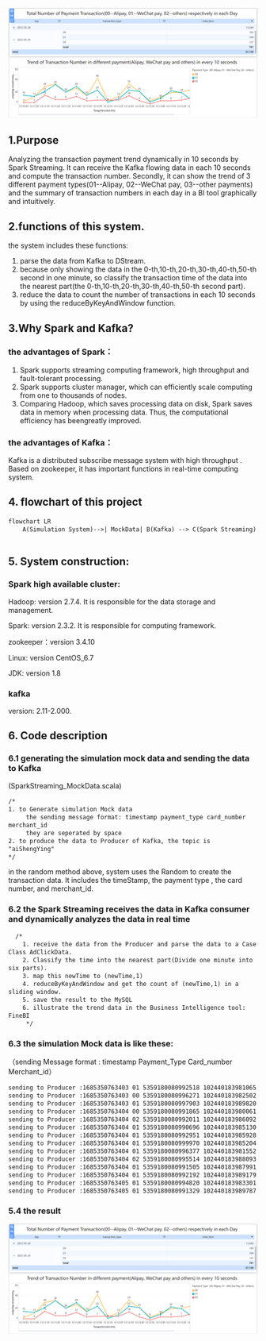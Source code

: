 
![avatar](../images/Trend_payment.png)

## 1.Purpose
Analyzing the transaction payment trend dynamically in 10 seconds by Spark Streaming. It can receive the Kafka flowing data in each 10 seconds and compute the transaction number. Secondly, it can show the trend of 3 different payment types(01--Alipay, 02--WeChat pay, 03--other payments) and the summary of transaction numbers in each day in a BI tool graphically  and intuitively. 


## 2.functions of this system.
the system includes these functions:
1. parse the data from Kafka to DStream.
2. because only showing the data in the 0-th,10-th,20-th,30-th,40-th,50-th second in one minute, so classify the transaction time of the data into the nearest part(the 0-th,10-th,20-th,30-th,40-th,50-th second part).
3. reduce the data to count the number of transactions in each 10 seconds by using the reduceByKeyAndWindow function. 

## 3.Why Spark and Kafka? 
### the advantages of Spark：
1. Spark supports streaming computing framework, high throughput and fault-tolerant processing.
2. Spark supports cluster manager, which can efficiently scale computing from one to thousands of nodes.
3. Comparing Hadoop, which saves processing data on disk, Spark saves data in memory when processing data. Thus, the computational efficiency has beengreatly improved.

### the advantages of Kafka：
Kafka is a distributed subscribe message system with high throughput . Based on zookeeper, it has important functions in real-time computing system.
##### 
## 4. flowchart of this project
```mermaid
flowchart LR
    A(Simulation System)-->| MockData| B(Kafka) --> C(Spark Streaming)
    
```

## 5. System construction:
### Spark high available cluster:
Hadoop: version 2.7.4. It is responsible for the data storage and management.

Spark: version 2.3.2. It is responsible for computing framework.

zookeeper：version 3.4.10

Linux: version CentOS_6.7

JDK: version 1.8

### kafka 
version: 2.11-2.000. 


## 6. Code description
### 6.1 generating the simulation mock data and sending the data to Kafka
(SparkStreaming_MockData.scala)
```
/*
1. to Generate simulation Mock data
     the sending message format: timestamp payment_type card_number merchant_id 
     they are seperated by space
2. to produce the data to Producer of Kafka, the topic is "aiShengYing"
*/
```
in the random method above, system uses the Random to create the transaction data.
It includes the timeStamp, the payment type , the card number, and merchant_id.


### 6.2 the Spark Streaming receives the data in Kafka consumer and dynamically analyzes the data in real time

```
  /*
    1. receive the data from the Producer and parse the data to a Case Class AdClickData.
    2. Classify the time into the nearest part(Divide one minute into six parts).
    3. map this newTime to (newTime,1)
    4. reduceByKeyAndWindow and get the count of (newTime,1) in a sliding window.
    5. save the result to the MySQL
    6. illustrate the trend data in the Business Intelligence tool: FineBI
     */
```

### 6.3 the simulation Mock data is like these:

（sending Message format : timestamp Payment_Type Card_number Merchant_id）
```
sending to Producer :1685350763403 01 5359180080992518 102440183981065 
sending to Producer :1685350763403 00 5359180080996271 102440183982502 
sending to Producer :1685350763403 01 5359180080997903 102440183989820 
sending to Producer :1685350763404 00 5359180080991865 102440183980061 
sending to Producer :1685350763404 02 5359180080992011 102440183986092 
sending to Producer :1685350763404 01 5359180080990696 102440183985130 
sending to Producer :1685350763404 01 5359180080992951 102440183985928 
sending to Producer :1685350763404 01 5359180080999970 102440183985204 
sending to Producer :1685350763404 01 5359180080996377 102440183981552 
sending to Producer :1685350763404 02 5359180080995514 102440183988093 
sending to Producer :1685350763404 01 5359180080991505 102440183987991 
sending to Producer :1685350763404 01 5359180080992192 102440183989179 
sending to Producer :1685350763405 01 5359180080994820 102440183983301 
sending to Producer :1685350763405 01 5359180080991329 102440183989787 

```
### 5.4 the result 
![avatar](../images/Trend_payment.png)


